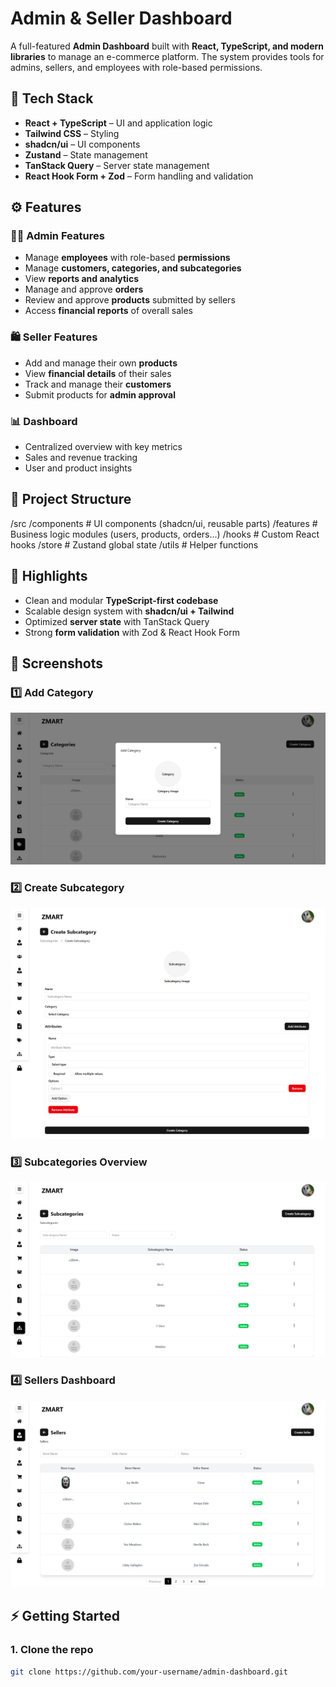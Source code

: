 # Admin & Seller Dashboard  

A full-featured **Admin Dashboard** built with **React, TypeScript, and modern libraries** to manage an e-commerce platform. The system provides tools for admins, sellers, and employees with role-based permissions.  

## 🚀 Tech Stack  
- **React + TypeScript** – UI and application logic  
- **Tailwind CSS** – Styling  
- **shadcn/ui** – UI components  
- **Zustand** – State management  
- **TanStack Query** – Server state management  
- **React Hook Form + Zod** – Form handling and validation  

## ⚙️ Features  

### 👨‍💼 Admin Features  
- Manage **employees** with role-based **permissions**  
- Manage **customers, categories, and subcategories**  
- View **reports and analytics**  
- Manage and approve **orders**  
- Review and approve **products** submitted by sellers  
- Access **financial reports** of overall sales  

### 🛍️ Seller Features  
- Add and manage their own **products**  
- View **financial details** of their sales  
- Track and manage their **customers**  
- Submit products for **admin approval**  

### 📊 Dashboard  
- Centralized overview with key metrics  
- Sales and revenue tracking  
- User and product insights  

## 📂 Project Structure
/src
  /components   # UI components (shadcn/ui, reusable parts)
  /features     # Business logic modules (users, products, orders...)
  /hooks        # Custom React hooks
  /store        # Zustand global state
  /utils        # Helper functions

## 🔑 Highlights
- Clean and modular **TypeScript-first codebase**
- Scalable design system with **shadcn/ui + Tailwind**
- Optimized **server state** with TanStack Query
- Strong **form validation** with Zod & React Hook Form

## 📸 Screenshots

### 1️⃣ Add Category
![Add Category](screenshots/add-category.png)

### 2️⃣ Create Subcategory
![Create Subcategory](screenshots/create-subcategory.png)

### 3️⃣ Subcategories Overview
![Subcategories Overview](screenshots/subcategories.png)

### 4️⃣ Sellers Dashboard
![Sellers Dashboard](screenshots/sellers.png)


## ⚡️ Getting Started

### 1. Clone the repo
```bash
git clone https://github.com/your-username/admin-dashboard.git
